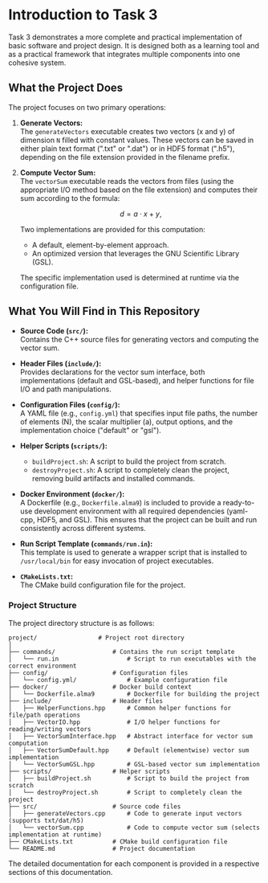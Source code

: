 # Introduction to Task 3

Task 3 demonstrates a more complete and practical implementation of basic software and project design. It is designed both as a learning tool and as a practical framework that integrates multiple components into one cohesive system.

## What the Project Does

The project focuses on two primary operations:

1. **Generate Vectors:**  
   The `generateVectors` executable creates two vectors (x and y) of dimension `N` filled with constant values. These vectors can be saved in either plain text format (".txt" or ".dat") or in HDF5 format (".h5"), depending on the file extension provided in the filename prefix.

2. **Compute Vector Sum:**  
   The `vectorSum` executable reads the vectors from files (using the appropriate I/O method based on the file extension) and computes their sum according to the formula:

    $$
    d = a \cdot x + y,
    $$

   Two implementations are provided for this computation:

   - A default, element-by-element approach.
   - An optimized version that leverages the GNU Scientific Library (GSL).
   
   The specific implementation used is determined at runtime via the configuration file.

## What You Will Find in This Repository

- **Source Code (`src/`):**  
    Contains the C++ source files for generating vectors and computing the vector sum.

- **Header Files (`include/`):**  
    Provides declarations for the vector sum interface, both implementations (default and GSL-based), and helper functions for file I/O and path manipulations.

- **Configuration Files (`config/`):**  
    A YAML file (e.g., `config.yml`) that specifies input file paths, the number of elements (N), the scalar multiplier (a), output options, and the implementation choice ("default" or "gsl").

- **Helper Scripts (`scripts/`):**  
    - `buildProject.sh`: A script to build the project from scratch.
    - `destroyProject.sh`: A script to completely clean the project, removing build artifacts and installed commands.

- **Docker Environment (`docker/`):**  
    A Dockerfile (e.g., `Dockerfile.alma9`) is included to provide a ready-to-use development environment with all required dependencies (yaml-cpp, HDF5, and GSL). This ensures that the project can be built and run consistently across different systems.

- **Run Script Template (`commands/run.in`):**  
    This template is used to generate a wrapper script that is installed to `/usr/local/bin` for easy invocation of project executables.

- **`CMakeLists.txt`:**  
    The CMake build configuration file for the project.


### Project Structure

The project directory structure is as follows:

```plaintext
project/                 # Project root directory
│ 
├── commands/                # Contains the run script template
│   └── run.in                   # Script to run executables with the correct environment
├── config/                  # Configuration files
│   └── config.yml/              # Example configuration file
├── docker/                  # Docker build context
│   └── Dockerfile.alma9         # Dockerfile for building the project
├── include/                 # Header files
│   ├── HelperFunctions.hpp      # Common helper functions for file/path operations
│   ├── VectorIO.hpp             # I/O helper functions for reading/writing vectors
│   ├── VectorSumInterface.hpp   # Abstract interface for vector sum computation
│   ├── VectorSumDefault.hpp     # Default (elementwise) vector sum implementation
│   └── VectorSumGSL.hpp         # GSL-based vector sum implementation
├── scripts/                 # Helper scripts
│   ├── buildProject.sh          # Script to build the project from scratch
│   └── destroyProject.sh        # Script to completely clean the project
├── src/                     # Source code files
│   ├── generateVectors.cpp      # Code to generate input vectors (supports txt/dat/h5)
│   └── vectorSum.cpp            # Code to compute vector sum (selects implementation at runtime)
├── CMakeLists.txt           # CMake build configuration file
└── README.md                # Project documentation
```

The detailed documentation for each component is provided in a respective sections of this documentation.